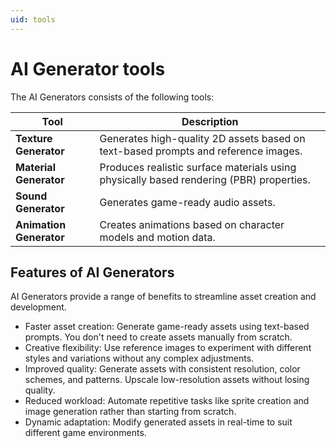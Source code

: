 ```yaml
---
uid: tools
---
```


# AI Generator tools

The AI Generators consists of the following tools:

| Tool | Description |
|------| ------------|
| **Texture Generator** | Generates high-quality 2D assets based on text-based prompts and reference images. |
| **Material Generator** | Produces realistic surface materials using physically based rendering (PBR) properties. |
| **Sound Generator** | Generates game-ready audio assets. |
| **Animation Generator** | Creates animations based on character models and motion data. |

## Features of AI Generators

AI Generators provide a range of benefits to streamline asset creation and development.

* Faster asset creation: Generate game-ready assets using text-based prompts. You don't need to create assets manually from scratch.
* Creative flexibility: Use reference images to experiment with different styles and variations without any complex adjustments. 
* Improved quality: Generate assets with consistent resolution, color schemes, and patterns. Upscale low-resolution assets without losing quality.
* Reduced workload: Automate repetitive tasks like sprite creation and image generation rather than starting from scratch.
* Dynamic adaptation: Modify generated assets in real-time to suit different game environments.